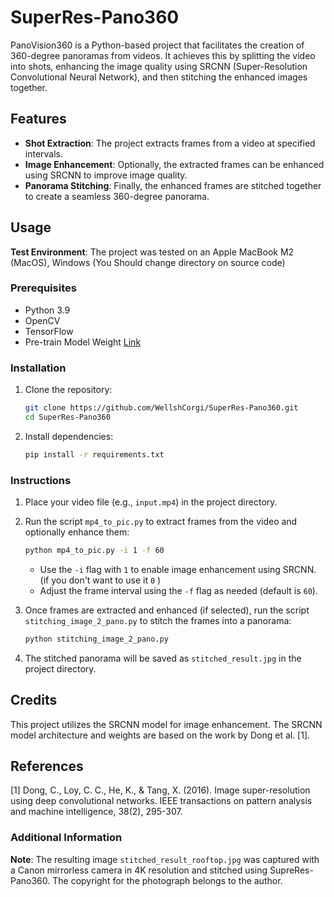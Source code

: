 # SuperRes-Pano360

PanoVision360 is a Python-based project that facilitates the creation of 360-degree panoramas from videos. It achieves this by splitting the video into shots, enhancing the image quality using SRCNN (Super-Resolution Convolutional Neural Network), and then stitching the enhanced images together.

## Features

- **Shot Extraction**: The project extracts frames from a video at specified intervals.
- **Image Enhancement**: Optionally, the extracted frames can be enhanced using SRCNN to improve image quality.
- **Panorama Stitching**: Finally, the enhanced frames are stitched together to create a seamless 360-degree panorama.

## Usage

**Test Environment**: The project was tested on an Apple MacBook M2 (MacOS), Windows (You Should change directory on source code) 

### Prerequisites

- Python 3.9
- OpenCV
- TensorFlow
- Pre-train Model Weight [Link](https://github.com/g2zac/pre-trained-weights-for-the-SRCNN)

### Installation

1. Clone the repository:

    ```bash
    git clone https://github.com/WellshCorgi/SuperRes-Pano360.git
    cd SuperRes-Pano360
    ```

2. Install dependencies:

    ```bash
    pip install -r requirements.txt
    ```

### Instructions

1. Place your video file (e.g., `input.mp4`) in the project directory.
2. Run the script `mp4_to_pic.py` to extract frames from the video and optionally enhance them:

    ```bash
    python mp4_to_pic.py -i 1 -f 60
    ```

    - Use the `-i` flag with `1` to enable image enhancement using SRCNN. (if you don't want to use it  `0`  )
    - Adjust the frame interval using the `-f` flag as needed (default is `60`).
3. Once frames are extracted and enhanced (if selected), run the script `stitching_image_2_pano.py` to stitch the frames into a panorama:

    ```bash
    python stitching_image_2_pano.py
    ```

4. The stitched panorama will be saved as `stitched_result.jpg` in the project directory.

## Credits

This project utilizes the SRCNN model for image enhancement. The SRCNN model architecture and weights are based on the work by Dong et al. [1].

## References

[1] Dong, C., Loy, C. C., He, K., & Tang, X. (2016). Image super-resolution using deep convolutional networks. IEEE transactions on pattern analysis and machine intelligence, 38(2), 295-307.

### Additional Information
**Note**: The resulting image `stitched_result_rooftop.jpg` was captured with a Canon mirrorless camera in 4K resolution and stitched using SupreRes-Pano360. The copyright for the photograph belongs to the author.
